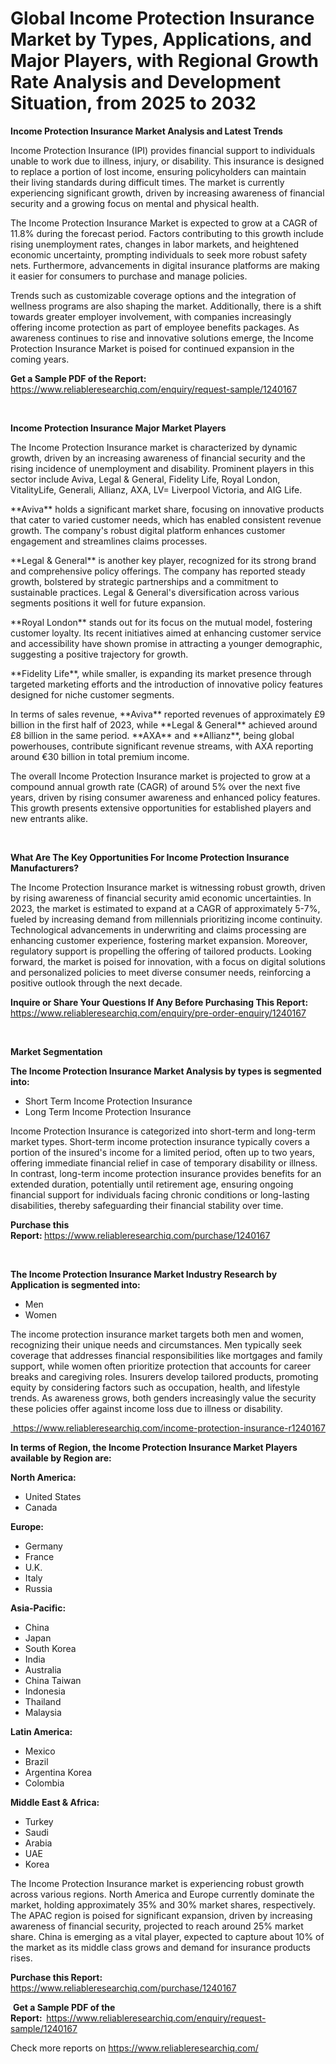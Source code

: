<p><h1>Global Income Protection Insurance Market by Types, Applications, and Major Players, with Regional Growth Rate Analysis and Development Situation, from 2025 to 2032</h1></p><p><strong>Income Protection Insurance Market Analysis and Latest Trends</strong></p>
<p><p>Income Protection Insurance (IPI) provides financial support to individuals unable to work due to illness, injury, or disability. This insurance is designed to replace a portion of lost income, ensuring policyholders can maintain their living standards during difficult times. The market is currently experiencing significant growth, driven by increasing awareness of financial security and a growing focus on mental and physical health.</p><p>The Income Protection Insurance Market is expected to grow at a CAGR of 11.8% during the forecast period. Factors contributing to this growth include rising unemployment rates, changes in labor markets, and heightened economic uncertainty, prompting individuals to seek more robust safety nets. Furthermore, advancements in digital insurance platforms are making it easier for consumers to purchase and manage policies.</p><p>Trends such as customizable coverage options and the integration of wellness programs are also shaping the market. Additionally, there is a shift towards greater employer involvement, with companies increasingly offering income protection as part of employee benefits packages. As awareness continues to rise and innovative solutions emerge, the Income Protection Insurance Market is poised for continued expansion in the coming years.</p></p>
<p><strong>Get a Sample PDF of the Report:&nbsp;</strong> <a href="https://www.reliableresearchiq.com/enquiry/request-sample/1240167?utm_campaign=2797&utm_medium=2&utm_source=Github&utm_content=ia&utm_term=10032025&utm_id=income-protection-insurance">https://www.reliableresearchiq.com/enquiry/request-sample/1240167</a></p>
<p>&nbsp;</p>
<p><strong>Income Protection Insurance Major Market Players</strong></p>
<p><p>The Income Protection Insurance market is characterized by dynamic growth, driven by an increasing awareness of financial security and the rising incidence of unemployment and disability. Prominent players in this sector include Aviva, Legal & General, Fidelity Life, Royal London, VitalityLife, Generali, Allianz, AXA, LV= Liverpool Victoria, and AIG Life.</p><p>**Aviva** holds a significant market share, focusing on innovative products that cater to varied customer needs, which has enabled consistent revenue growth. The company's robust digital platform enhances customer engagement and streamlines claims processes.</p><p>**Legal & General** is another key player, recognized for its strong brand and comprehensive policy offerings. The company has reported steady growth, bolstered by strategic partnerships and a commitment to sustainable practices. Legal & General's diversification across various segments positions it well for future expansion.</p><p>**Royal London** stands out for its focus on the mutual model, fostering customer loyalty. Its recent initiatives aimed at enhancing customer service and accessibility have shown promise in attracting a younger demographic, suggesting a positive trajectory for growth.</p><p>**Fidelity Life**, while smaller, is expanding its market presence through targeted marketing efforts and the introduction of innovative policy features designed for niche customer segments.</p><p>In terms of sales revenue, **Aviva** reported revenues of approximately £9 billion in the first half of 2023, while **Legal & General** achieved around £8 billion in the same period. **AXA** and **Allianz**, being global powerhouses, contribute significant revenue streams, with AXA reporting around €30 billion in total premium income.</p><p>The overall Income Protection Insurance market is projected to grow at a compound annual growth rate (CAGR) of around 5% over the next five years, driven by rising consumer awareness and enhanced policy features. This growth presents extensive opportunities for established players and new entrants alike.</p></p>
<p>&nbsp;</p>
<p><strong>What Are The Key Opportunities For Income Protection Insurance Manufacturers?</strong></p>
<p><p>The Income Protection Insurance market is witnessing robust growth, driven by rising awareness of financial security amid economic uncertainties. In 2023, the market is estimated to expand at a CAGR of approximately 5-7%, fueled by increasing demand from millennials prioritizing income continuity. Technological advancements in underwriting and claims processing are enhancing customer experience, fostering market expansion. Moreover, regulatory support is propelling the offering of tailored products. Looking forward, the market is poised for innovation, with a focus on digital solutions and personalized policies to meet diverse consumer needs, reinforcing a positive outlook through the next decade.</p></p>
<p><strong>Inquire or Share Your Questions If Any Before Purchasing This Report:</strong> <a href="https://www.reliableresearchiq.com/enquiry/pre-order-enquiry/1240167?utm_campaign=2797&utm_medium=2&utm_source=Github&utm_content=ia&utm_term=10032025&utm_id=income-protection-insurance">https://www.reliableresearchiq.com/enquiry/pre-order-enquiry/1240167</a></p>
<p>&nbsp;</p>
<p><strong>Market Segmentation</strong></p>
<p><strong>The Income Protection Insurance Market Analysis by types is segmented into:</strong></p>
<p><ul><li>Short Term Income Protection Insurance</li><li>Long Term Income Protection Insurance</li></ul></p>
<p><p>Income Protection Insurance is categorized into short-term and long-term market types. Short-term income protection insurance typically covers a portion of the insured's income for a limited period, often up to two years, offering immediate financial relief in case of temporary disability or illness. In contrast, long-term income protection insurance provides benefits for an extended duration, potentially until retirement age, ensuring ongoing financial support for individuals facing chronic conditions or long-lasting disabilities, thereby safeguarding their financial stability over time.</p></p>
<p><strong>Purchase this Report:&nbsp;</strong><a href="https://www.reliableresearchiq.com/purchase/1240167?utm_campaign=2797&utm_medium=2&utm_source=Github&utm_content=ia&utm_term=10032025&utm_id=income-protection-insurance">https://www.reliableresearchiq.com/purchase/1240167</a></p>
<p>&nbsp;</p>
<p><strong>The Income Protection Insurance Market Industry Research by Application is segmented into:</strong></p>
<p><ul><li>Men</li><li>Women</li></ul></p>
<p><p>The income protection insurance market targets both men and women, recognizing their unique needs and circumstances. Men typically seek coverage that addresses financial responsibilities like mortgages and family support, while women often prioritize protection that accounts for career breaks and caregiving roles. Insurers develop tailored products, promoting equity by considering factors such as occupation, health, and lifestyle trends. As awareness grows, both genders increasingly value the security these policies offer against income loss due to illness or disability.</p></p>
<p><a href="https://www.reliableresearchiq.com/income-protection-insurance-r1240167?utm_campaign=2797&utm_medium=2&utm_source=Github&utm_content=ia&utm_term=10032025&utm_id=income-protection-insurance">&nbsp;https://www.reliableresearchiq.com/income-protection-insurance-r1240167</a></p>
<p><strong>In terms of Region, the Income Protection Insurance Market Players available by Region are:</strong></p>
<p>
    <p> <strong> North America: </strong>
        <ul>
            <li>United States</li>
            <li>Canada</li>
        </ul>
        </p> 
    <p> <strong> Europe: </strong>
        <ul>
            <li>Germany</li>
            <li>France</li>
            <li>U.K.</li>
            <li>Italy</li>
            <li>Russia</li>
        </ul>
        </p> 
    <p> <strong> Asia-Pacific: </strong>
        <ul>
            <li>China</li>
            <li>Japan</li>
            <li>South Korea</li>
            <li>India</li>
            <li>Australia</li>
            <li>China Taiwan</li>
            <li>Indonesia</li>
            <li>Thailand</li>
            <li>Malaysia</li>
        </ul>
        </p> 
    <p> <strong> Latin America: </strong>
        <ul>
            <li>Mexico</li>
            <li>Brazil</li>
            <li>Argentina Korea</li>
            <li>Colombia</li>
        </ul>
        </p> 
    <p> <strong> Middle East & Africa: </strong>
        <ul>
            <li>Turkey</li>
            <li>Saudi</li>
            <li>Arabia</li>
            <li>UAE</li>
            <li>Korea</li>
        </ul>
    </p>
    </p>
<p><p>The Income Protection Insurance market is experiencing robust growth across various regions. North America and Europe currently dominate the market, holding approximately 35% and 30% market shares, respectively. The APAC region is poised for significant expansion, driven by increasing awareness of financial security, projected to reach around 25% market share. China is emerging as a vital player, expected to capture about 10% of the market as its middle class grows and demand for insurance products rises.</p></p>
<p><strong>Purchase this Report: </strong><a href="https://www.reliableresearchiq.com/purchase/1240167?utm_campaign=2797&utm_medium=2&utm_source=Github&utm_content=ia&utm_term=10032025&utm_id=income-protection-insurance">https://www.reliableresearchiq.com/purchase/1240167</a></p>
<p>&nbsp;<strong>Get a Sample PDF of the Report:&nbsp;&nbsp;</strong><a href="https://www.reliableresearchiq.com/enquiry/request-sample/1240167?utm_campaign=2797&utm_medium=2&utm_source=Github&utm_content=ia&utm_term=10032025&utm_id=income-protection-insurance">https://www.reliableresearchiq.com/enquiry/request-sample/1240167</a></p>
<p><strong></strong></p>
<p>Check more reports on <a href="https://www.reliableresearchiq.com/?utm_campaign=2797&utm_medium=2&utm_source=Github&utm_content=ia&utm_term=10032025&utm_id=income-protection-insurance">https://www.reliableresearchiq.com/</a></p>